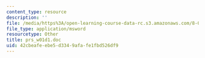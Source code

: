 ```yaml
---
content_type: resource
description: ''
file: /media/https%3A/open-learning-course-data-rc.s3.amazonaws.com/8-02t-electricity-and-magnetism-spring-2005/42cbeafeebe5d3349afafe1fbd526df9_prs_w01d1.doc
file_type: application/msword
resourcetype: Other
title: prs_w01d1.doc
uid: 42cbeafe-ebe5-d334-9afa-fe1fbd526df9
---
```

